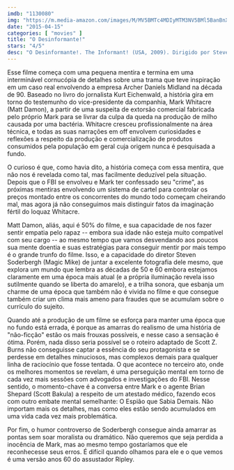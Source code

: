 ```yaml
---
imdb: "1130080"
img: "https://m.media-amazon.com/images/M/MV5BMTc4MDIyMTM3NV5BMl5BanBnXkFtZTcwNDQ2Nzg2Mg@@._V1_SY150_CR0,0,101,150_.jpg"
date: "2015-04-15"
categories: [ "movies" ]
title: "O Desinformante!"
stars: "4/5"
desc: "O Desinformante!. The Informant! (USA, 2009). Dirigido por Steven Soderbergh. Escrito por Scott Z. Burns, Kurt Eichenwald. Com Matt Damon, Lucas McHugh Carroll, Eddie Jemison, Rusty Schwimmer, Craig Ricci Shaynak, Tom Papa, Rick Overton, Melanie Lynskey, Thomas F. Wilson."
---
```

Esse filme começa com uma pequena mentira e termina em uma interminável cornucópia de detalhes sobre uma trama que teve inspiração em um caso real envolvendo a empresa Archer Daniels Midland na década de 90. Baseado no livro do jornalista Kurt Eichenwald, a história gira em torno do testemunho do vice-presidente da companhia, Mark Whitacre (Matt Damon), a partir de uma suspeita de extorsão comercial fabricada pelo próprio Mark para se livrar da culpa da queda na produção de milho causada por uma bactéria. Whitacre cresceu profissionalmente na área técnica, e todas as suas narrações em off envolvem curiosidades e reflexões a respeito da produção e comercialização de produtos consumidos pela população em geral cuja origem nunca é pesquisada a fundo.

O curioso é que, como havia dito, a história começa com essa mentira, que não nos é revelada como tal, mas facilmente deduzível pela situação. Depois que o FBI se envolveu e Mark ter confessado seu "crime", as próximas mentiras envolvendo um sistema de cartel para controlar os preços montado entre os concorrentes do mundo todo começam cheirando mal, mas agora já não conseguimos mais distinguir fatos da imaginação fértil do loquaz Whitacre.

Matt Damon, aliás, aqui é 50% do filme, e sua capacidade de nos fazer sentir empatia pelo rapaz -- embora sua idade não esteja muito compatível com seu cargo -- ao mesmo tempo que vamos desvendando aos poucos sua mente doentia e suas estratégias para conseguir mentir por mais tempo é o grande trunfo do filme. Isso, e a capacidade do diretor Steven Soderbergh (Magic Mike) de juntar a excelente fotografia dele mesmo, que explora um mundo que lembra as décadas de 50 e 60 embora estejamos claramente em uma época mais atual (e a própria iluminação revela isso sutilmente quando se liberta do amarelo), e a trilha sonora, que esbanja um charme de uma época que também não é vivida no filme e que consegue também criar um clima mais ameno para fraudes que se acumulam sobre o currículo do sujeito.

Quando até a produção de um filme se esforça para manter uma época que no fundo está errada, é porque as amarras do realismo de uma história de "não-ficção" estão os mais frouxas possíveis, e nesse caso a sensação é ótima. Porém, nada disso seria possível se o roteiro adaptado de Scott Z. Burns não conseguisse captar a essência do seu protagonista e se perdesse em detalhes minuciosos, mas complexos demais para qualquer linha de raciocínio que fosse tentada. O que acontece no terceiro ato, onde os melhores momentos se revelam, é uma perseguição mental em torno de cada vez mais sessões com advogados e investigações do FBI. Nesse sentido, o momento-chave é a conversa entre Mark e o agente Brian Shepard (Scott Bakula) a respeito de um atestado médico, fazendo ecos com outro embate mental semelhante: O Espião que Sabia Demais. Não importam mais os detalhes, mas como eles estão sendo acumulados em uma vida cada vez mais problemática.

Por fim, o humor controverso de Soderbergh consegue ainda amarrar as pontas sem soar moralista ou dramático. Não queremos que seja perdida a inocência de Mark, mas ao mesmo tempo gostaríamos que ele reconhecesse seus erros. É difícil quando olhamos para ele e o que vemos é uma versão anos 60 do assustador Ripley.

